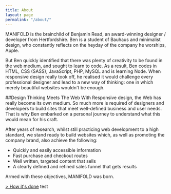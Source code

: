 ```yaml
---
title: About
layout: page
permalink: "/about/"
---
```


MANIFOLD is the brainchild of Benjamin Read, an award-winning designer / developer from Hertfordshire. Ben is a student of Bauhaus and minimalist design, who constantly reflects on the heyday of the company he worships, Apple.

But Ben quickly identified that there was plenty of creativity to be found in the web medium, and sought to learn to code. As a result, Ben codes in HTML, CSS (SASS), JavaScript, PHP, MySQL and is learning Node. When responsive design really took off, he realised it would challenge every professional designer and lead to a new way of thinking: one in which merely beautiful websites wouldn't be enough.

##Design Thinking Meets The Web
With Responsive design, the Web has really become its own medium. So much more is required of designers and developers to build sites that meet well-defined business and user needs. That is why Ben embarked on a personal journey to understand what this would mean for his craft.

After years of research, whilst still practicing web development to a high standard, we stand ready to build websites which, as well as promoting the company brand, also achieve the following:

- Quickly and easily accessible information
- Fast purchase and checkout routes
- Well written, targeted content that sells
- A clearly defined and refined sales funnel that gets results

Armed with these objectives, MANIFOLD was born.

<a class="btn btn-action" title="services" href="/services">> How it's done</a>
test
